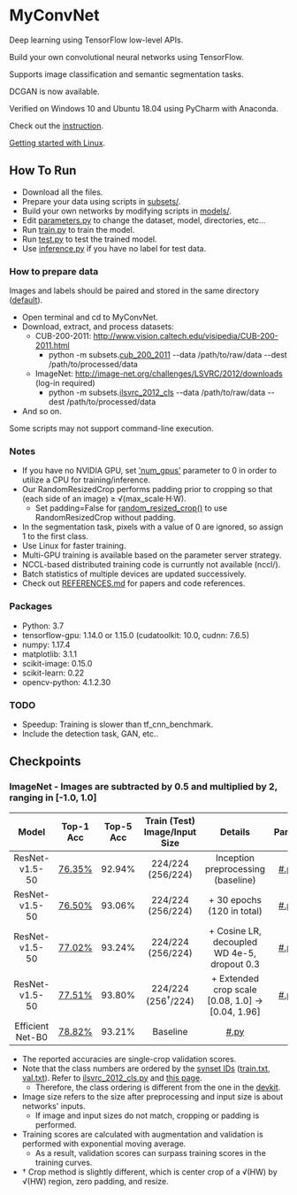 # MyConvNet
  Deep learning using TensorFlow low-level APIs.

  Build your own convolutional neural networks using TensorFlow.
  
  Supports image classification and semantic segmentation tasks.
  
  DCGAN is now available.
  
  Verified on Windows 10 and Ubuntu 18.04 using PyCharm with Anaconda.
  
  Check out the [instruction](https://www.dropbox.com/s/64wtb6kvn9ms5o3/MyConvNet.pptx?dl=0).
  
  [Getting started with Linux](https://www.dropbox.com/s/uiz95c6vnlsvcp0/TF_Linux_SSH.pptx?dl=0).

## How To Run
- Download all the files.
- Prepare your data using scripts in [subsets/](https://github.com/dooyounggo/MyConvNet/tree/master/subsets).
- Build your own networks by modifying scripts in [models/](https://github.com/dooyounggo/MyConvNet/tree/master/models).
- Edit [parameters.py](https://github.com/dooyounggo/MyConvNet/blob/master/classification/parameters.py) to change the dataset, model, directories, etc...
- Run [train.py](https://github.com/dooyounggo/MyConvNet/blob/master/classification/train.py) to train the model.
- Run [test.py](https://github.com/dooyounggo/MyConvNet/blob/master/classification/test.py) to test the trained model.
- Use [inference.py](https://github.com/dooyounggo/MyConvNet/blob/master/classification/inference.py) if you have no label for test data.

### How to prepare data
Images and labels should be paired and stored in the same directory ([default](https://github.com/dooyounggo/MyConvNet/blob/master/subsets/subset_functions.py#L15)).
- Open terminal and cd to MyConvNet.
- Download, extract, and process datasets:
  - CUB-200-2011: http://www.vision.caltech.edu/visipedia/CUB-200-2011.html
    - python -m subsets.[cub_200_2011](https://github.com/dooyounggo/MyConvNet/blob/master/subsets/cub_200_2011.py) --data /path/to/raw/data --dest /path/to/processed/data
  - ImageNet: http://image-net.org/challenges/LSVRC/2012/downloads (log-in required)
    - python -m subsets.[ilsvrc_2012_cls](https://github.com/dooyounggo/MyConvNet/blob/master/subsets/ilsvrc_2012_cls.py) --data /path/to/raw/data --dest /path/to/processed/data
- And so on.

Some scripts may not support command-line execution.

### Notes
- If you have no NVIDIA GPU, set ['num_gpus'](https://github.com/dooyounggo/MyConvNet/blob/master/classification/parameters.py#L60) parameter to 0 in order to utilize a CPU for training/inference.
- Our RandomResizedCrop performs padding prior to cropping so that (each side of an image) ≥ √(max_scale·H·W).
  - Set padding=False for [random_resized_crop()](https://github.com/dooyounggo/MyConvNet/blob/master/subsets/subset_functions.py#L137) to use RandomResizedCrop without padding.
- In the segmentation task, pixels with a value of 0 are ignored, so assign 1 to the first class.
- Use Linux for faster training.
- Multi-GPU training is available based on the parameter server strategy.
- NCCL-based distributed training code is curruntly not available (nccl/).
- Batch statistics of multiple devices are updated successively.
- Check out [REFERENCES.md](https://github.com/dooyounggo/MyConvNet/blob/master/REFERENCES.md) for papers and code references.

### Packages
- Python: 3.7
- tensorflow-gpu: 1.14.0 or 1.15.0 (cudatoolkit: 10.0, cudnn: 7.6.5)
- numpy: 1.17.4
- matplotlib: 3.1.1
- scikit-image: 0.15.0
- scikit-learn: 0.22
- opencv-python: 4.1.2.30

### TODO
- Speedup: Training is slower than tf_cnn_benchmark.
- Include the detection task, GAN, etc..

## Checkpoints
### ImageNet - Images are subtracted by 0.5 and multiplied by 2, ranging in [-1.0, 1.0]
| Model | Top-1 Acc | Top-5 Acc | Train (Test) Image/Input Size | Details | Param | Ckpt |
|:---:|:---:|:---:|:---:|:---:|:---:|:---:|
| ResNet-v1.5-50 | [76.35%](https://www.dropbox.com/s/4aoscqqovpdaqwr/ResNet-v1.5-50_ImageNet.svg?dl=0) | 92.94% | 224/224 (256/224) | Inception preprocessing (baseline) | [#.py](https://www.dropbox.com/s/lhmnshgfs9jvrfd/imagenet_res50.py?dl=0) | [#.zip](https://www.dropbox.com/s/ruxx6lhmkzmu7u9/ResNet-v1.5-50_ImageNet.zip?dl=0) |
| ResNet-v1.5-50 | [76.50%](https://www.dropbox.com/s/1h8udkqxi97fhg4/learning_curve-result-1.svg?dl=0) | 93.06% | 224/224 (256/224) | + 30 epochs (120 in total) | [#.py](https://www.dropbox.com/s/w197etq5hkl4koy/ResNet-v1.5-50_ImageNet.py?dl=0) | [#.zip](https://www.dropbox.com/s/xl15y6g0n4aaq20/ResNet-v1.5-50_ImageNet_20200110.zip?dl=0) |
| ResNet-v1.5-50 | [77.02%](https://www.dropbox.com/s/2tw1e5w4a48abp7/learning_curve-result-1.svg?dl=0) | 93.24% | 224/224 (256/224) | + Cosine LR, decoupled WD 4e-5, dropout 0.3 | [#.py](https://www.dropbox.com/s/ru6lmizsw7ck1w4/ResNet-v1.5-50_ImageNet_cos.py?dl=0) | [#.zip](https://www.dropbox.com/s/b1g1wjlmq0ziohj/ResNet-v1.5-50_ImageNet_cos.zip?dl=0) |
| ResNet-v1.5-50 | [77.51%](https://www.dropbox.com/s/zd27ccoherakcvz/learning_curve-result-1.svg?dl=0) | 93.80% | 224/224 (256<sup>†</sup>/224) | + Extended crop scale <br> [0.08, 1.0] -> [0.04, 1.96] | [#.py](https://www.dropbox.com/s/qusgwj91mgmml79/ResNet-v1.5-50_ImageNet_es.py?dl=0) | [#.zip](https://www.dropbox.com/s/wqcsb0skk4uvwtn/ResNet-v1.5-50_ImageNet_ES.zip?dl=0) |
| Efficient<br>Net-B0 | [78.82%](https://www.dropbox.com/s/q15e4qe75abm12g/learning_curve-result-1.svg?dl=0) | 93.21% | Baseline | [#.py](https://www.dropbox.com/s/xpvt4481vjijoo0/EfficientNet-B0_ImageNet.py?dl=0) |  |  |

- The reported accuracies are single-crop validation scores.
- Note that the class numbers are ordered by the [synset IDs](https://www.dropbox.com/s/q8a6epwy2g2phht/synset_words.txt?dl=0) ([train.txt](https://www.dropbox.com/s/bqgzxfv2ys4ej6l/train.txt?dl=0), [val.txt](https://www.dropbox.com/s/wihtxqlotdlmodu/val.txt?dl=0)). Refer to [ilsvrc_2012_cls.py]() and [this page](https://gist.github.com/ksimonyan/fd8800eeb36e276cd6f9#file-readme-md).
  - Therefore, the class ordering is different from the one in the [devkit](http://image-net.org/challenges/LSVRC/2017/downloads).
- Image size refers to the size after preprocessing and input size is about networks' inputs.
  - If image and input sizes do not match, cropping or padding is performed.
- Training scores are calculated with augmentation and validation is performed with exponential moving average.
  - As a result, validation scores can surpass training scores in the training curves.
- † Crop method is slightly different, which is center crop of a √(HW) by √(HW) region, zero padding, and resize.
